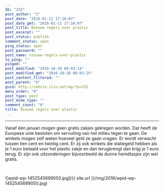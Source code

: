 ```yaml
---
ID: "332"
post_author: "3"
post_date: "2016-01-11 17:16:07"
post_date_gmt: "2016-01-11 17:16:07"
post_title: Nieuwe regels over plastic
post_excerpt: ""
post_status: publish
comment_status: open
ping_status: open
post_password: ""
post_name: nieuwe-regels-over-plastic
to_ping: ""
pinged: ""
post_modified: "2016-10-28 00:03:14"
post_modified_gmt: "2016-10-28 00:03:14"
post_content_filtered: ""
post_parent: "0"
guid: http://sebito.iliu.net/wp/?p=332
menu_order: "0"
post_type: post
post_mime_type: ""
comment_count: "0"
title: Nieuwe regels over plastic
...
```

---

Vanaf &eacute;&eacute;n januari mogen geen gratis zakjes gekregen worden.
Dat heeft de Europese unie besloten om vervuiling van het milieu tegen te gaan.
De winkels mogen zelf weten hoeveel geld ze gaan vragen.
Er wordt verwacht tussen tien cent en twintig cent.
Er zij ook winkels die statiegeld hebben als je 1 euro betaald voor het plastic zakje en dan terugbrengt dan krijg je 1 euro terug.
Er zijn ook uitzonderingen bijvoorbeeld de dunne hemdtasjes zijn wel gratis.

&nbsp;

![wpid-wp-1452545699050.jpg]({{ site.url }}/img/2016/wpid-wp-1452545699050.jpg)

